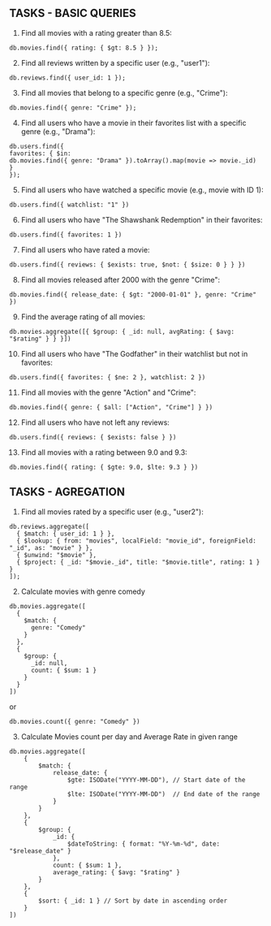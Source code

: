 ## TASKS - BASIC QUERIES

1. Find all movies with a rating greater than 8.5:


```
db.movies.find({ rating: { $gt: 8.5 } });
```

2. Find all reviews written by a specific user (e.g., "user1"):

```
db.reviews.find({ user_id: 1 });
```

3. Find all movies that belong to a specific genre (e.g., "Crime"):

```
db.movies.find({ genre: "Crime" });
```

4. Find all users who have a movie in their favorites list with a specific genre (e.g., "Drama"):

```
db.users.find({ 
favorites: { $in: 
db.movies.find({ genre: "Drama" }).toArray().map(movie => movie._id) 
} 
});
```

5. Find all users who have watched a specific movie (e.g., movie with ID 1):

```
db.users.find({ watchlist: "1" })
```

6. Find all users who have "The Shawshank Redemption" in their favorites:

```
db.users.find({ favorites: 1 })
```

7. Find all users who have rated a movie:

```
db.users.find({ reviews: { $exists: true, $not: { $size: 0 } } })
```

8. Find all movies released after 2000 with the genre "Crime":

```
db.movies.find({ release_date: { $gt: "2000-01-01" }, genre: "Crime" })
```

9. Find the average rating of all movies:

```
db.movies.aggregate([{ $group: { _id: null, avgRating: { $avg: "$rating" } } }])
```

10. Find all users who have "The Godfather" in their watchlist but not in favorites:

```
db.users.find({ favorites: { $ne: 2 }, watchlist: 2 })
```

11. Find all movies with the genre "Action" and "Crime":

```
db.movies.find({ genre: { $all: ["Action", "Crime"] } })
```

12. Find all users who have not left any reviews:

```
db.users.find({ reviews: { $exists: false } })
```

13. Find all movies with a rating between 9.0 and 9.3:

```
db.movies.find({ rating: { $gte: 9.0, $lte: 9.3 } })
```

## TASKS - AGREGATION

1. Find all movies rated by a specific user (e.g., "user2"):

```
db.reviews.aggregate([
  { $match: { user_id: 1 } },
  { $lookup: { from: "movies", localField: "movie_id", foreignField: "_id", as: "movie" } },
  { $unwind: "$movie" },
  { $project: { _id: "$movie._id", title: "$movie.title", rating: 1 } }
]);
```


2. Calculate movies with genre comedy

```
db.movies.aggregate([
  {
    $match: {
      genre: "Comedy"
    }
  },
  {
    $group: {
      _id: null,
      count: { $sum: 1 }
    }
  }
])
```

or

```
db.movies.count({ genre: "Comedy" })
```

3. Calculate Movies count per day and Average Rate in given range

```
db.movies.aggregate([
    {
        $match: {
            release_date: {
                $gte: ISODate("YYYY-MM-DD"), // Start date of the range
                $lte: ISODate("YYYY-MM-DD")  // End date of the range
            }
        }
    },
    {
        $group: {
            _id: {
                $dateToString: { format: "%Y-%m-%d", date: "$release_date" }
            },
            count: { $sum: 1 },
            average_rating: { $avg: "$rating" }
        }
    },
    {
        $sort: { _id: 1 } // Sort by date in ascending order
    }
])

```